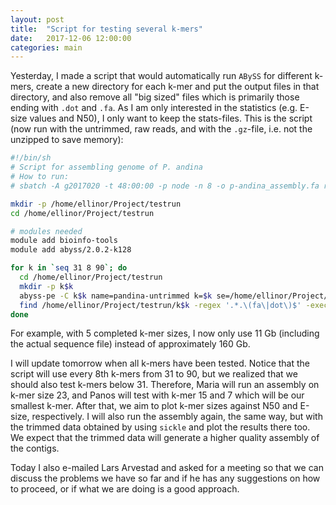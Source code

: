 ```yaml
---
layout: post
title:  "Script for testing several k-mers"
date:   2017-12-06 12:00:00
categories: main
---
```


Yesterday, I made a script that would automatically run `ABySS` for different k-mers, create a new directory for each k-mer and put the output files in that directory, and also remove all "big sized" files which is primarily those ending with `.dot` and `.fa`. As I am only interested in the statistics (e.g. E-size values and N50), I only want to keep the stats-files. This is the script (now run with the untrimmed, raw reads, and with the `.gz`-file, i.e. not the unzipped to save memory):

```bash
#!/bin/sh
# Script for assembling genome of P. andina
# How to run:
# sbatch -A g2017020 -t 48:00:00 -p node -n 8 -o p-andina_assembly.fa raw-multiple-kmers.sh

mkdir -p /home/ellinor/Project/testrun
cd /home/ellinor/Project/testrun

# modules needed
module add bioinfo-tools
module add abyss/2.0.2-k128

for k in `seq 31 8 90`; do
  cd /home/ellinor/Project/testrun
  mkdir -p k$k
  abyss-pe -C k$k name=pandina-untrimmed k=$k se=/home/ellinor/Project/SRR1817238.fastq.gz
  find /home/ellinor/Project/testrun/k$k -regex '.*.\(fa\|dot\)$' -exec readlink -f {} \; | xargs rm -f
done
```

For example, with 5 completed k-mer sizes, I now only use 11 Gb (including the actual sequence file) instead of approximately 160 Gb. 

I will update tomorrow when all k-mers have been tested. Notice that the script will use every 8th k-mers from 31 to 90, but we realized that we should also test k-mers below 31. Therefore, Maria will run an assembly on k-mer size 23, and Panos will test with k-mer 15 and 7 which will be our smallest k-mer. After that, we aim to plot k-mer sizes against N50 and E-size, respectively. I will also run the assembly again, the same way, but with the trimmed data obtained by using `sickle` and plot the results there too. We expect that the trimmed data will generate a higher quality assembly of the contigs. 

Today I also e-mailed Lars Arvestad and asked for a meeting so that we can discuss the problems we have so far and if he has any suggestions on how to proceed, or if what we are doing is a good approach. 


















